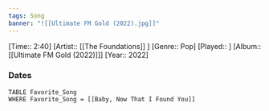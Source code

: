 ```yaml
---
tags: Song  
banner: "![[Ultimate FM Gold (2022).jpg]]"
---
```

[Time:: 2:40]
[Artist:: [[The Foundations]] ]
[Genre:: Pop]
[Played:: ]
[Album:: [[Ultimate FM Gold (2022)]]]
[Year:: 2022]
### Dates
````dataview
TABLE Favorite_Song
WHERE Favorite_Song = [[Baby, Now That I Found You]]
````